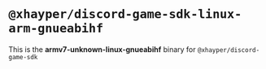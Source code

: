# `@xhayper/discord-game-sdk-linux-arm-gnueabihf`

This is the **armv7-unknown-linux-gnueabihf** binary for `@xhayper/discord-game-sdk`
